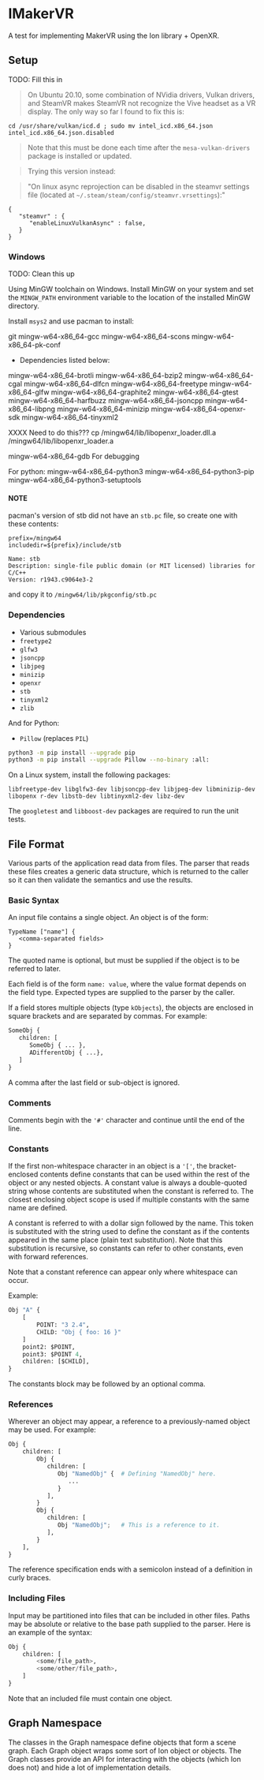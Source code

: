 # IMakerVR

A test for implementing MakerVR using the Ion library + OpenXR.

## Setup

TODO: Fill this in

> On Ubuntu 20.10, some combination of NVidia drivers, Vulkan drivers, and
> SteamVR makes SteamVR not recognize the Vive headset as a VR display. The
> only way so far I found to fix this is:

  `cd /usr/share/vulkan/icd.d ; sudo mv intel_icd.x86_64.json intel_icd.x86_64.json.disabled`

> Note that this must be done each time after the `mesa-vulkan-drivers` package
> is installed or updated.

> Trying this version instead:

> "On linux async reprojection can be disabled in the steamvr settings file (located at `~/.steam/steam/config/steamvr.vrsettings`):"
```
{
   "steamvr" : {
      "enableLinuxVulkanAsync" : false,
   }
}
```

### Windows

TODO: Clean this up

Using MinGW toolchain on Windows. Install MinGW on your system and set the
`MINGW_PATH` environment variable to the location of the installed MinGW
directory.

Install `msys2` and use pacman to install:

git
mingw-w64-x86_64-gcc
mingw-w64-x86_64-scons
mingw-w64-x86_64-pk-conf

+ Dependencies listed below:

mingw-w64-x86_64-brotli
mingw-w64-x86_64-bzip2
mingw-w64-x86_64-cgal
mingw-w64-x86_64-dlfcn
mingw-w64-x86_64-freetype
mingw-w64-x86_64-glfw
mingw-w64-x86_64-graphite2
mingw-w64-x86_64-gtest
mingw-w64-x86_64-harfbuzz
mingw-w64-x86_64-jsoncpp
mingw-w64-x86_64-libpng
mingw-w64-x86_64-minizip
mingw-w64-x86_64-openxr-sdk
mingw-w64-x86_64-tinyxml2

XXXX Need to do this???
cp /mingw64/lib/libopenxr_loader.dll.a /mingw64/lib/libopenxr_loader.a

mingw-w64-x86_64-gdb  For debugging

For python:
mingw-w64-x86_64-python3
mingw-w64-x86_64-python3-pip
mingw-w64-x86_64-python3-setuptools

#### NOTE

pacman's version of stb did not have an `stb.pc` file, so create one with these
contents:

```
prefix=/mingw64
includedir=${prefix}/include/stb

Name: stb
Description: single-file public domain (or MIT licensed) libraries for C/C++
Version: r1943.c9064e3-2
```

and copy it to `/mingw64/lib/pkgconfig/stb.pc`

### Dependencies

+ Various submodules
+ `freetype2`
+ `glfw3`
+ `jsoncpp`
+ `libjpeg`
+ `minizip`
+ `openxr`
+ `stb`
+ `tinyxml2`
+ `zlib`

And for Python:

+ `Pillow` (replaces `PIL`)

``` bash
python3 -m pip install --upgrade pip
python3 -m pip install --upgrade Pillow --no-binary :all:
```

On a Linux system, install the following packages:

`libfreetype-dev libglfw3-dev libjsoncpp-dev libjpeg-dev libminizip-dev libopenx
r-dev libstb-dev libtinyxml2-dev libz-dev`

The `googletest` and `libboost-dev` packages are required to run the unit
tests.

## File Format

Various parts of the application read data from files. The parser that reads
these files creates a generic data structure, which is returned to the caller
so it can then validate the semantics and use the results.

### Basic Syntax

An input file contains a single object. An object is of the form:

```
TypeName ["name"] {
   <comma-separated fields>
}
```

The quoted name is optional, but must be supplied if the object is to be
referred to later.

Each field is of the form `name: value`, where the value format depends on the
field type. Expected types are supplied to the parser by the caller.

If a field stores multiple objects (type `kObjects`), the objects are enclosed
in square brackets and are separated by commas. For example:

``` python
SomeObj {
   children: [
      SomeObj { ... },
      ADifferentObj { ...},
   ]
}
```

A comma after the last field or sub-object is ignored.

### Comments

Comments begin with the `'#'` character and continue until the end of the line.

### Constants

If the first non-whitespace character in an object is a `'['`, the
bracket-enclosed contents define constants that can be used within the rest of
the object or any nested objects. A constant value is always a double-quoted
string whose contents are substituted when the constant is referred to.  The
closest enclosing object scope is used if multiple constants with the same name
are defined.

A constant is referred to with a dollar sign followed by the name. This token
is substituted with the string used to define the constant as if the contents
appeared in the same place (plain text substitution). Note that this
substitution is recursive, so constants can refer to other constants, even with
forward references.

Note that a constant reference can appear only where whitespace can occur.

Example:

``` python
Obj "A" {
    [
        POINT: "3 2.4",
        CHILD: "Obj { foo: 16 }"
    ]
    point2: $POINT,
    point3: $POINT 4,
    children: [$CHILD],
}

```

The constants block may be followed by an optional comma.

### References

Wherever an object may appear, a reference to a previously-named object may be
used. For example:

``` python
Obj {
    children: [
        Obj {
           children: [
              Obj "NamedObj" {  # Defining "NamedObj" here.
                 ...
              }
           ],
        }
        Obj {
           children: [
              Obj "NamedObj";   # This is a reference to it.
           ],
        }
    ],
}
```

The reference specification ends with a semicolon instead of a definition in
curly braces.

### Including Files

Input may be partitioned into files that can be included in other files. Paths
may be absolute or relative to the base path supplied to the parser. Here is an
example of the syntax:

``` python
Obj {
    children: [
        <some/file_path>,
        <some/other/file_path>,
    ]
}
```

Note that an included file must contain one object.

## Graph Namespace

The classes in the Graph namespace define objects that form a scene graph. Each
Graph object wraps some sort of Ion object or objects. The Graph classes
provide an API for interacting with the objects (which Ion does not) and hide a
lot of implementation details.
